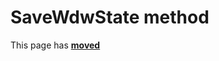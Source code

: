 # SaveWdwState method #

This page has [**moved**](https://lib-docs.delphidabbler.com/WdwState/5/API/TPJRegWdwState-SaveWdwState)